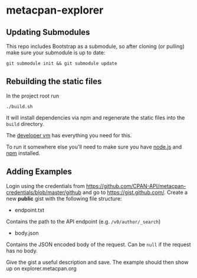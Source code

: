 metacpan-explorer
=================

## Updating Submodules

This repo includes Bootstrap as a submodule,
so after cloning (or pulling) make sure your submodule is up to date:

    git submodule init && git submodule update

## Rebuilding the static files

In the project root run

    ./build.sh

It will install dependencies via npm
and regenerate the static files into the `build` directory.

The [developer vm](https://github.com/CPAN-API/metacpan-developer)
has everything you need for this.

To run it somewhere else you'll need to make sure you have
[node.js](http://nodejs.org/) and [npm](http://npmjs.org/) installed.

## Adding Examples

Login using the credentials from https://github.com/CPAN-API/metacpan-credentials/blob/master/github and go to https://gist.github.com/.
Create a new **public** gist with the following file structure:

* endpoint.txt

Contains the path to the API endpoint (e.g. `/v0/author/_search`)

* body.json

Contains the JSON encoded body of the request. Can be `null` if the request has no body.

Give the gist a useful description and save. The example should then show up on explorer.metacpan.org
